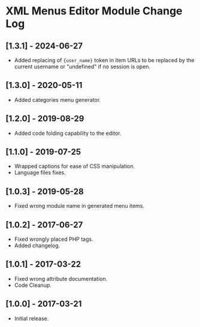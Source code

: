 
# XML Menus Editor Module Change Log

## [1.3.1] - 2024-06-27

- Added replacing of `{user_name}` token in item URLs to be replaced by the current username or "undefined"
  if no session is open.

## [1.3.0] - 2020-05-11

- Added categories menu generator.

## [1.2.0] - 2019-08-29

- Added code folding capability to the editor.

## [1.1.0] - 2019-07-25

- Wrapped captions for ease of CSS manipulation.
- Language files fixes.

## [1.0.3] - 2019-05-28

- Fixed wrong module name in generated menu items.

## [1.0.2] - 2017-06-27

- Fixed wrongly placed PHP tags.
- Added changelog.

## [1.0.1] - 2017-03-22

- Fixed wrong attribute documentation.
- Code Cleanup.

## [1.0.0] - 2017-03-21

- Initial release.
